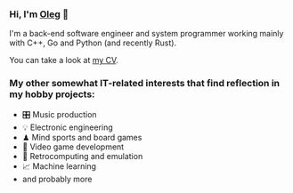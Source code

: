 ### Hi, I'm [Oleg](https://keyoxide.org/hkp/12E87E3B10361CD9D18C279C150BCCE50E7D2580) 👋

I'm a back-end software engineer and system programmer working mainly with C++, Go and Python (and recently Rust).

You can take a look at [my CV](https://github.com/oevseev/oevseev/raw/65c8f89d424e50429fc934bda116c8cfc3246486/cv.pdf).

### My other somewhat IT-related interests that find reflection in my hobby projects:

- 🎛 Music production
- 💡 Electronic engineering
- ♟ Mind sports and board games
- 👾 Video game development
- 💾 Retrocomputing and emulation
- 📈 Machine learning
- and probably more
